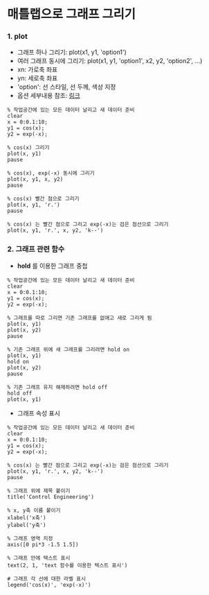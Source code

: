 # 매틀랩으로 그래프 그리기

### 1. plot

- 그래프 하나 그리기: plot(x1, y1, 'option1')
- 여러 그래프 동시에 그리기: plot(x1, y1, 'option1', x2, y2, 'option2', ...)
- xn: 가로축 좌표
- yn: 세로축 좌표
- 'option': 선 스타일, 선 두께, 색상 지정
- 옵션 세부내용 참조: [링크](https://kr.mathworks.com/help/matlab/ref/plot.html?searchHighlight=plot&s_tid=doc_srchtitle#btzitot-LineSpec)

```
% 작업공간에 있는 모든 데이터 날리고 새 데이터 준비
clear
x = 0:0.1:10;
y1 = cos(x);
y2 = exp(-x);

% cos(x) 그리기
plot(x, y1)
pause

% cos(x), exp(-x) 동시에 그리기
plot(x, y1, x, y2)
pause

% cos(x) 빨간 점으로 그리기
plot(x, y1, 'r.')
pause

% cos(x) 는 빨간 점으로 그리고 exp(-x)는 검은 점선으로 그리기  
plot(x, y1, 'r.', x, y2, 'k--')
```


### 2. 그래프 관련 함수

- **hold** 를 이용한 그래프 중첩
```
% 작업공간에 있는 모든 데이터 날리고 새 데이터 준비
clear
x = 0:0.1:10;
y1 = cos(x);
y2 = exp(-x);

% 그래프를 따로 그리면 기존 그래프를 없애고 새로 그리게 됨
plot(x, y1)
plot(x, y2)
pause

% 기존 그래프 위에 새 그래프를 그리려면 hold on
plot(x, y1)
hold on
plot(x, y2)
pause

% 기존 그래프 유지 해제하려면 hold off
hold off
plot(x, y1)
```

- 그래프 속성 표시
```
% 작업공간에 있는 모든 데이터 날리고 새 데이터 준비
clear
x = 0:0.1:10;
y1 = cos(x);
y2 = exp(-x);

% cos(x) 는 빨간 점으로 그리고 exp(-x)는 검은 점선으로 그리기  
plot(x, y1, 'r.', x, y2, 'k--')
pause

% 그래프 위에 제목 붙이기
title('Control Engineering')

% x, y축 이름 붙이기
xlabel('x축')
ylabel('y축')

% 그래프 영역 지정
axis([0 pi*3 -1.5 1.5])

% 그래프 안에 텍스트 표시
text(2, 1, 'text 함수를 이용한 텍스트 표시')

# 그래프 각 선에 대한 라벨 표시
legend('cos(x)', 'exp(-x)')
```
